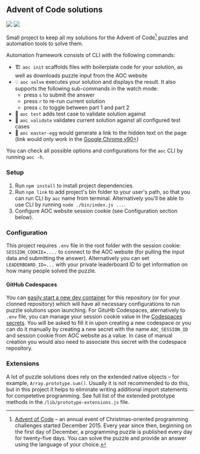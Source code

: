 ## Advent of Code solutions

![](https://img.shields.io/badge/stars%20⭐-483%2F500-brightgreen)
[![](https://badgen.net/badge/icon/Open%20in%20codespaces?icon=github&label)](https://codespaces.new/bponomarenko/adventofcode?quickstart=1)

Small project to keep all my solutions for the Advent of Code[^aoc] puzzles and automation tools to solve them.

Automation framework consists of CLI with the following commands:

* 🏗 `aoc init` scaffolds files with boilerplate code for your solution, as well as downloads puzzle input from the AOC website
* 💡 `aoc solve` executes your solution and displays the result. It also supports the following sub-commands in the watch mode:
  * press `s` to submit the answer
  * press `r` to re-run current solution
  * press `c` to toggle between part 1 and part 2
* 💾 `aoc test` adds test case to validate solution against
* 🔌 `aoc validate` validates current solution against all configured test cases
* 🎁 `aoc easter-egg` would generate a link to the hidden text on the page (link would only work in the [Google Chrome v90+](https://blog.google/products/chrome/more-helpful-chrome-throughout-your-workday/))

You can check all possible options and configurations for the `aoc` CLI by running `aoc -h`.

### Setup

1. Run `npm install` to install project dependencies.
1. Run `npm link` to add project's bin folder to your user's path, so that you can run CLI by `aoc` name from terminal. Alternatively you'll be able to use CLI by running `node ./bin/index.js ...`.
1. Configure AOC website session cookie (see Configuration section below).

### Configuration

This project requires `.env` file in the root folder with the session cookie: `SESSION_COOKIE=....` to connect to the AOC website (for pulling the input data and submitting the answer). Alternatively you can set `LEADERBOARD_ID=...` with your private leaderboard ID to get information on how many people solved the puzzle.

#### GitHub Codespaces

You can [easily start a new dev container](https://codespaces.new/bponomarenko/adventofcode) for this repository (or for your clonned repository) which will have all necessary configurations to run puzzle solutions upon launching. For GituHb Codespaces, aternatively to `.env` file, you can manage your session cookie value in the [Codespaces secrets][secrets]. You will be asked to fill it in upon creating a new codespace or you can do it manually by creating a new secret with the name `AOC_SESSION_ID` and session cookie from AOC website as a value. In case of manual creation you would also need to associate this secret with the codespace repository.

### Extensions

A lot of puzzle solutions does rely on the extended native objects – for example, `Array.prototype.sum()`. Usually it is not recommended to do this, but in this project it helps to eliminate writing additional import statements for competetive programming.
See full list of the extended prototype methods in the `/lib/prototype-extensions.js` file.

[^aoc]:
    [Advent of Code][aoc] – an annual event of Christmas-oriented programming challenges started December 2015.
    Every year since then, beginning on the first day of December, a programming puzzle is published every day for twenty-five days.
    You can solve the puzzle and provide an answer using the language of your choice.

[aoc]: https://adventofcode.com
[secrets]: https://docs.github.com/en/codespaces/managing-your-codespaces/managing-secrets-for-your-codespaces
